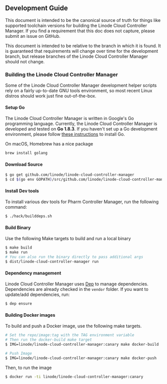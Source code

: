 ## Development Guide
This document is intended to be the canonical source of truth for things like
supported toolchain versions for building the Linode Cloud Controller
Manager. If you find a requirement that this doc does not capture, please
submit an issue on GitHub.

This document is intended to be relative to the branch in which it is found.
It is guaranteed that requirements will change over time for the development
branch, but release branches of the Linode Cloud Controller Manager should
not change.

### Building the Linode Cloud Controller Manager
Some of the Linode Cloud Controller Manager development helper scripts rely
on a fairly up-to-date GNU tools environment, so most recent Linux distros
should work just fine out-of-the-box.

#### Setup Go
The Linode Cloud Controller Manager is written in Google's Go programming
language. Currently, the Linode Cloud Controller Manager is developed and
tested on **Go 1.8.3**. If you haven't set up a Go development environment,
please follow [these instructions](https://golang.org/doc/install) to
install Go.

On macOS, Homebrew has a nice package

```bash
brew install golang
```

#### Download Source

```bash
$ go get github.com/linode/linode-cloud-controller-manager
$ cd $(go env GOPATH)/src/github.com/linode/linode-cloud-controller-manager
```

#### Install Dev tools
To install various dev tools for Pharm Controller Manager, run the following command:

```bash
$ ./hack/builddeps.sh
```

#### Build Binary
Use the following Make targets to build and run a local binary

```bash
$ make build
$ make run
# You can also run the binary directly to pass additional args
$ dist/linode-cloud-controller-manager run
```

#### Dependency management
Linode Cloud Controller Manager uses [Dep](https://github.com/golang/dep) to
manage dependencies. Dependencies are already checked in the `vendor` folder.
If you want to update/add dependencies, run:
```bash
$ dep ensure
```

#### Building Docker images
To build and push a Docker image, use the following make targets. 

```bash
# Set the repo/image:tag with the TAG environment variable
# Then run the docker-build make target
$ IMG=linode/linode-cloud-controller-manager:canary make docker-build

# Push Image
$ IMG=linode/linode-cloud-controller-manager:canary make docker-push
```

Then, to run the image
```bash
$ docker run -ti linode/linode-cloud-controller-manager:canary
```
